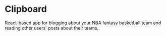 # Clipboard

React-based app for blogging about your NBA fantasy basketball team and reading other users' posts about their teams.